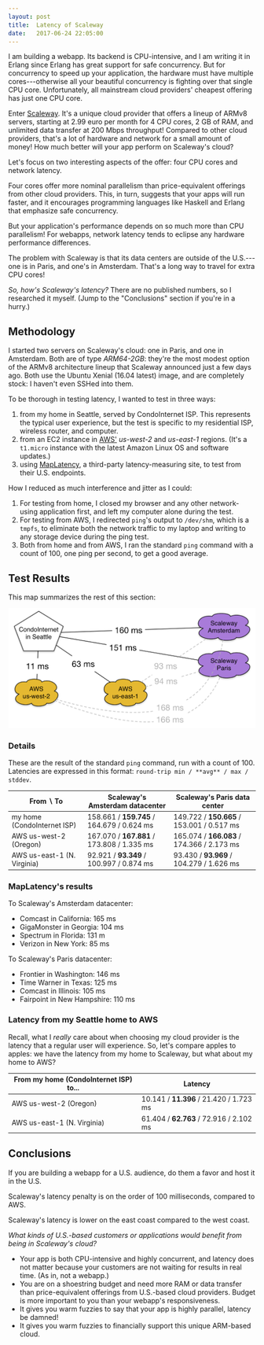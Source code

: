 ```yaml
---
layout: post
title:  Latency of Scaleway
date:   2017-06-24 22:05:00
---
```

I am building a webapp.
Its backend is CPU-intensive, and I am writing it in Erlang since Erlang has great support for safe concurrency.
But for concurrency to speed up your application, the hardware must have multiple cores---otherwise all your beautiful concurrency is fighting over that single CPU core.
Unfortunately, all mainstream cloud providers' cheapest offering has just one CPU core.

Enter [Scaleway](http://www.scaleway.com).  It's a unique cloud provider that offers a lineup of ARMv8 servers, starting at 2.99 euro per month for 4 CPU cores, 2 GB of RAM, and unlimited data transfer at 200 Mbps throughput!
Compared to other cloud providers, that's a lot of hardware and network for a small amount of money!
How much better will your app perform on Scaleway's cloud?

Let's focus on two interesting aspects of the offer: four CPU cores and network latency.

Four cores offer more nominal parallelism than price-equivalent offerings from other cloud providers.
This, in turn, suggests that your apps will run faster, and it encourages programming languages like Haskell and Erlang that emphasize safe concurrency.

But your application's performance depends on so much more than CPU parallelism!
For webapps, network latency tends to eclipse any hardware performance differences.

The problem with Scaleway is that its data centers are outside of the U.S.---one is in Paris, and one's in Amsterdam.
That's a long way to travel for extra CPU cores!

*So, how's Scaleway's latency?*
There are no published numbers, so I researched it myself.
(Jump to the "Conclusions" section if you're in a hurry.)

## Methodology

I started two servers on Scaleway's cloud: one in Paris, and one in Amsterdam.
Both are of type _ARM64-2GB_: they're the most modest option of the ARMv8 architecture lineup that Scaleway announced just a few days ago.
Both use the Ubuntu Xenial (16.04 latest) image, and are completely stock: I haven't even SSHed into them.

To be thorough in testing latency, I wanted to test in three ways:

1. from my home in Seattle, served by CondoInternet ISP.  This represents the typical user experience, but the test is specific to my residential ISP, wireless router, and computer.
2. from an EC2 instance in [AWS'](http://aws.amazon.com) _us-west-2_ and _us-east-1_ regions.  (It's a `t1.micro` instance with the latest Amazon Linux OS and software updates.)
3. using [MapLatency](http://maplatency.com), a third-party latency-measuring site, to test from their U.S. endpoints.

How I reduced as much interference and jitter as I could:

1. For testing from home, I closed my browser and any other network-using application first, and left my computer alone during the test.
2. For testing from AWS, I redirected `ping`'s output to `/dev/shm`, which is a `tmpfs`, to eliminate both the network traffic to my laptop and writing to any storage device during the ping test.
3. Both from home and from AWS, I ran the standard `ping` command with a count of 100, one ping per second, to get a good average.

## Test Results

This map summarizes the rest of this section:

![Latency map](/assets/2017-06-24%20latencies.png)

### Details

These are the result of the standard `ping` command, run with a count of 100.
Latencies are expressed in this format: `round-trip min / **avg** / max / stddev`.

From ∖ To                   | Scaleway's Amsterdam datacenter          | Scaleway's Paris data center
--------------------------- | ---------------------------------------- | -------------------------------------
my home (CondoInternet ISP) | 158.661 / **159.745** / 164.679 / 0.624 ms | 149.722 / **150.665** / 153.001 / 0.517 ms
AWS us-west-2 (Oregon)      | 167.070 / **167.881** / 173.808 / 1.335 ms | 165.074 / **166.083** / 174.366 / 2.173 ms
AWS us-east-1 (N. Virginia) | 92.921 / **93.349** / 100.997 / 0.874 ms   | 93.430 / **93.969** / 104.279 / 1.626 ms

### MapLatency's results

To Scaleway's Amsterdam datacenter:

* Comcast in California: 165 ms
* GigaMonster in Georgia: 104 ms
* Spectrum in Florida: 131 m
* Verizon in New York: 85 ms

To Scaleway's Paris datacenter:

* Frontier in Washington: 146 ms
* Time Warner in Texas: 125 ms
* Comcast in Illinois: 105 ms
* Fairpoint in New Hampshire: 110 ms

### Latency from my Seattle home to AWS

Recall, what I _really_ care about when choosing my cloud provider is the latency that a regular user will experience.
So, let's compare apples to apples: we have the latency from my home to Scaleway, but what about my home to AWS?

From my home (CondoInternet ISP) to... | Latency
-------------------------------------- | -------------------------------------
AWS us-west-2 (Oregon)                 | 10.141 / **11.396** / 21.420 / 1.723 ms
AWS us-east-1 (N. Virginia)            | 61.404 / **62.763** / 72.916 / 2.102 ms

## Conclusions

If you are building a webapp for a U.S. audience, do them a favor and host it in the U.S.

Scaleway's latency penalty is on the order of 100 milliseconds, compared to AWS.

Scaleway's latency is lower on the east coast compared to the west coast.

*What kinds of U.S.-based customers or applications would benefit from being in Scaleway's cloud?*

* Your app is both CPU-intensive and highly concurrent, and latency does not matter because your customers are not waiting for results in real time.  (As in, not a webapp.)
* You are on a shoestring budget and need more RAM or data transfer than price-equivalent offerings from U.S.-based cloud providers.  Budget is more important to you than your webapp's responsiveness.
* It gives you warm fuzzies to say that your app is highly parallel, latency be damned!
* It gives you warm fuzzies to financially support this unique ARM-based cloud.


